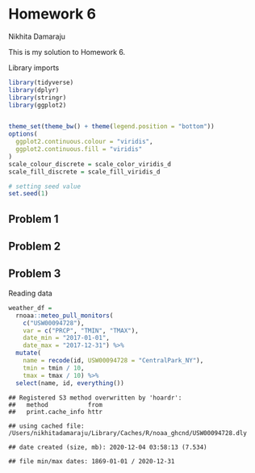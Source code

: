 Homework 6
================
Nikhita Damaraju

This is my solution to Homework 6.

Library imports

``` r
library(tidyverse)
library(dplyr)
library(stringr)
library(ggplot2)


theme_set(theme_bw() + theme(legend.position = "bottom"))
options(
  ggplot2.continuous.colour = "viridis",
  ggplot2.continuous.fill = "viridis"
)
scale_colour_discrete = scale_color_viridis_d
scale_fill_discrete = scale_fill_viridis_d

# setting seed value
set.seed(1)
```

## Problem 1

## Problem 2

## Problem 3

Reading data

``` r
weather_df = 
  rnoaa::meteo_pull_monitors(
    c("USW00094728"),
    var = c("PRCP", "TMIN", "TMAX"), 
    date_min = "2017-01-01",
    date_max = "2017-12-31") %>%
  mutate(
    name = recode(id, USW00094728 = "CentralPark_NY"),
    tmin = tmin / 10,
    tmax = tmax / 10) %>%
  select(name, id, everything())
```

    ## Registered S3 method overwritten by 'hoardr':
    ##   method           from
    ##   print.cache_info httr

    ## using cached file: /Users/nikhitadamaraju/Library/Caches/R/noaa_ghcnd/USW00094728.dly

    ## date created (size, mb): 2020-12-04 03:58:13 (7.534)

    ## file min/max dates: 1869-01-01 / 2020-12-31
